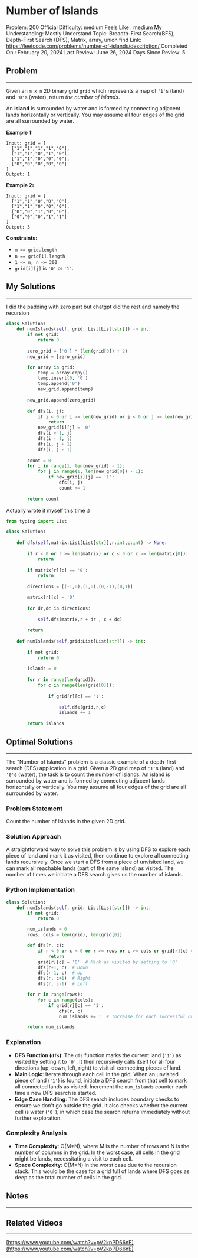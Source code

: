 # Number of Islands

Problem: 200
Official Difficulty: medium
Feels Like : medium
My Understanding: Mostly Understand
Topic: Breadth-First Search(BFS), Depth-First Search (DFS), Matrix, array, union find
Link: https://leetcode.com/problems/number-of-islands/description/
Completed On : February 20, 2024
Last Review: June 26, 2024
Days Since Review: 5

## Problem

---

Given an `m x n` 2D binary grid `grid` which represents a map of `'1'`s (land) and `'0'`s (water), return *the number of islands*.

An **island** is surrounded by water and is formed by 
connecting adjacent lands horizontally or vertically. You may assume all
 four edges of the grid are all surrounded by water.

**Example 1:**

```
Input: grid = [
  ["1","1","1","1","0"],
  ["1","1","0","1","0"],
  ["1","1","0","0","0"],
  ["0","0","0","0","0"]
]
Output: 1
```

**Example 2:**

```
Input: grid = [
  ["1","1","0","0","0"],
  ["1","1","0","0","0"],
  ["0","0","1","0","0"],
  ["0","0","0","1","1"]
]
Output: 3
```

**Constraints:**

- `m == grid.length`
- `n == grid[i].length`
- `1 <= m, n <= 300`
- `grid[i][j]` is `'0'` or `'1'`.

## My Solutions

---

I did the padding with zero part but chatgpt did the rest and namely the recursion 

```python
class Solution:
    def numIslands(self, grid: List[List[str]]) -> int:
        if not grid:
            return 0
        
        zero_grid = ['0'] * (len(grid[0]) + 2)
        new_grid = [zero_grid]

        for array in grid:
            temp = array.copy()
            temp.insert(0, '0')
            temp.append('0')
            new_grid.append(temp)
        
        new_grid.append(zero_grid)
        
        def dfs(i, j):
            if i < 0 or i >= len(new_grid) or j < 0 or j >= len(new_grid[0]) or new_grid[i][j] == '0':
                return
            new_grid[i][j] = '0'
            dfs(i + 1, j)
            dfs(i - 1, j)
            dfs(i, j + 1)
            dfs(i, j - 1)
        
        count = 0
        for i in range(1, len(new_grid) - 1):
            for j in range(1, len(new_grid[0]) - 1):
                if new_grid[i][j] == '1':
                    dfs(i, j)
                    count += 1
        
        return count
```

Actually wrote it myself this time :)

```python
from typing import List

class Solution:
    
    def dfs(self,matrix:List[List[str]],r:int,c:int) -> None:
        
        if r < 0 or r >= len(matrix) or c < 0 or c >= len(matrix[0]):
            return
        
        if matrix[r][c] == '0':
            return
        
        directions = [(-1,0),(1,0),(0,-1),(0,1)]

        matrix[r][c] = '0'
        
        for dr,dc in directions:
            
            self.dfs(matrix,r + dr , c + dc)
            
        return
    
    def numIslands(self,grid:List[List[str]]) -> int:
        
        if not grid:
            return 0
        
        islands = 0
        
        for r in range(len(grid)):
            for c in range(len(grid[0])):
                
                if grid[r][c] == '1':
                    
                    self.dfs(grid,r,c)
                    islands += 1
                    
        return islands
```

## Optimal Solutions

---

The "Number of Islands" problem is a classic example of a depth-first search (DFS) application in a grid. Given a 2D grid map of `'1'`s (land) and `'0'`s (water), the task is to count the number of islands. An island is surrounded by water and is formed by connecting adjacent lands horizontally or vertically. You may assume all four edges of the grid are all surrounded by water.

### Problem Statement

Count the number of islands in the given 2D grid.

### Solution Approach

A straightforward way to solve this problem is by using DFS to explore each piece of land and mark it as visited, then continue to explore all connecting lands recursively. Once we start a DFS from a piece of unvisited land, we can mark all reachable lands (part of the same island) as visited. The number of times we initiate a DFS search gives us the number of islands.

### Python Implementation

```python
class Solution:
    def numIslands(self, grid: List[List[str]]) -> int:
        if not grid:
            return 0

        num_islands = 0
        rows, cols = len(grid), len(grid[0])

        def dfs(r, c):
            if r < 0 or c < 0 or r >= rows or c >= cols or grid[r][c] == '0':
                return
            grid[r][c] = '0'  # Mark as visited by setting to '0'
            dfs(r+1, c)  # Down
            dfs(r-1, c)  # Up
            dfs(r, c+1)  # Right
            dfs(r, c-1)  # Left

        for r in range(rows):
            for c in range(cols):
                if grid[r][c] == '1':
                    dfs(r, c)
                    num_islands += 1  # Increase for each successful DFS call

        return num_islands

```

### Explanation

- **DFS Function (`dfs`)**: The `dfs` function marks the current land (`'1'`) as visited by setting it to `'0'`. It then recursively calls itself for all four directions (up, down, left, right) to visit all connecting pieces of land.
- **Main Logic**: Iterate through each cell in the grid. When an unvisited piece of land (`'1'`) is found, initiate a DFS search from that cell to mark all connected lands as visited. Increment the `num_islands` counter each time a new DFS search is started.
- **Edge Case Handling**: The DFS search includes boundary checks to ensure we don't go outside the grid. It also checks whether the current cell is water (`'0'`), in which case the search returns immediately without further exploration.

### Complexity Analysis

- **Time Complexity**: O(M*N), where M is the number of rows and N is the number of columns in the grid. In the worst case, all cells in the grid might be lands, necessitating a visit to each cell.
- **Space Complexity**: O(M*N) in the worst case due to the recursion stack. This would be the case for a grid full of lands where DFS goes as deep as the total number of cells in the grid.

## Notes

---

 

## Related Videos

---

[https://www.youtube.com/watch?v=pV2kpPD66nE](https://www.youtube.com/watch?v=pV2kpPD66nE)